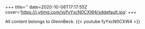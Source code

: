 +++
title=''
date=2020-10-08T17:17:55Z
cover='https://i.ytimg.com/vi/fyYxcN0CXW4/sddefault.jpg'
+++

All content belongs to GlennBeck.
{{< youtube fyYxcN0CXW4 >}}
